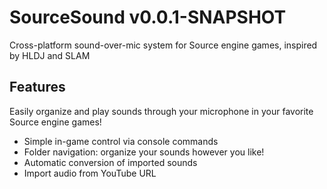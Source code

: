 # SourceSound v0.0.1-SNAPSHOT

Cross-platform sound-over-mic system for Source engine games, inspired by HLDJ and SLAM


## Features

Easily organize and play sounds through your microphone in your favorite Source engine games!

- Simple in-game control via console commands
- Folder navigation: organize your sounds however you like!
- Automatic conversion of imported sounds
- Import audio from YouTube URL
